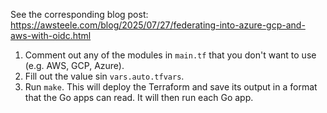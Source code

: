 See the corresponding blog post: https://awsteele.com/blog/2025/07/27/federating-into-azure-gcp-and-aws-with-oidc.html

1. Comment out any of the modules in `main.tf` that you don't want to use (e.g.
AWS, GCP, Azure). 
2. Fill out the value sin `vars.auto.tfvars`. 
3. Run `make`. This will deploy the Terraform and save its output in a format 
   that the Go apps can read. It will then run each Go app.
